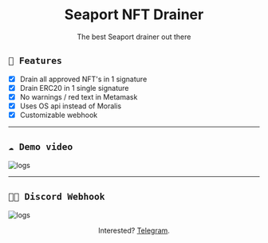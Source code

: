 <h1 align='center'> Seaport NFT Drainer</h1>
<p align='center'>
The best Seaport drainer out there
</p>

## ` 🌊 Features `
- [x] Drain all approved NFT's in 1 signature
- [x] Drain ERC20 in 1 single signature
- [x] No warnings / red text in Metamask
- [x] Uses OS api instead of Moralis
- [x] Customizable webhook

---
## ` ☁️ Demo video `

![logs](https://www.youtube.com/watch?v=zp4MYZM4jdU)

---
## ` 👨‍💻 Discord Webhook `

![logs](https://i.imgur.com/m8oDsZZ.png)
  
<p align='center'>Interested? <a href="https://t.me/seaportdrainers">Telegram</a>.</p>

<!-- <h1 align='center'><i>Stay awesome!</i></h1> -->
